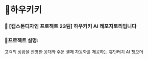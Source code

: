 # 🤖하우키키
### 📌 [캡스톤디자인 프로젝트 23팀] 하우키키 AI 레포지토리입니다

### 📜프로젝트 설명:
고객의 상황을 반영한 응대와 주문 결제 자동화를 제공하는 휴먼터치 AI 챗오더 
